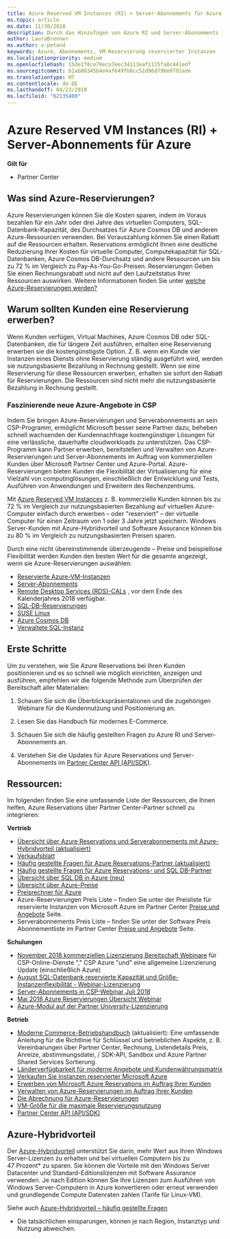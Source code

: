 ```yaml
---
title: Azure Reserved VM Instances (RI) + Server-Abonnements für Azure | Partner Center
ms.topic: article
ms.date: 11/30/2018
description: Durch das Hinzufügen von Azure RI und Server-Abonnements in das CSP-Programm, unterstützen wir unsere Partner mit der schnell wachsenden Kundennachfrage für kostengünstigere Lösungen zur Unterstützung von verlässlichen, permanenten Cloud-Arbeitslasten. Mit dem CSP-Programm können Partner Azure RI und Server-Abonnements für kommerzielle Kunden über das Microsoft-Partner Center und das Azure-Portal bereitstellen und verwalten.
author: LauraBrenner
ms.author: v-petand
keywords: Azure, Abonnements, VM-Reservierung reservierter Instanzen
ms.localizationpriority: medium
ms.openlocfilehash: 15de1f8ce78eca7eec34113eaf1115fa8c441edf
ms.sourcegitcommit: b1ab80345b4e4af649fb8cc51d96d798e0791ade
ms.translationtype: HT
ms.contentlocale: de-DE
ms.lasthandoff: 04/23/2019
ms.locfileid: "62135400"
---
```

<!-- Mike Aasen wrote and owns this topic -->

# <a name="azure-reserved-vm-instances-ri--server-subscriptions-for-azure"></a>Azure Reserved VM Instances (RI) + Server-Abonnements für Azure

**Gilt für**

- Partner Center
 
## <a name="what-are-azure-reservations"></a>Was sind Azure-Reservierungen?

Azure Reservierungen können Sie die Kosten sparen, indem im Voraus bezahlen für ein Jahr oder drei Jahre des virtuellen Computers, SQL-Datenbank-Kapazität, des Durchsatzes für Azure Cosmos DB und anderen Azure-Ressourcen verwenden. Bei Vorauszahlung können Sie einen Rabatt auf die Ressourcen erhalten. Reservations ermöglicht Ihnen eine deutliche Reduzierung Ihrer Kosten für virtuelle Computer, Computekapazität für SQL-Datenbanken, Azure Cosmos DB-Durchsatz und andere Ressourcen um bis zu 72 % im Vergleich zu Pay-As-You-Go-Preisen. Reservierungen Geben Sie einen Rechnungsrabatt und nicht auf den Laufzeitstatus Ihrer Ressourcen auswirken. Weitere Informationen finden Sie unter [welche Azure-Reservierungen werden?](https://docs.microsoft.com/azure/billing/billing-save-compute-costs-reservations)

## <a name="why-should-customers-buy-a-reservation"></a>Warum sollten Kunden eine Reservierung erwerben?

Wenn Kunden verfügen, Virtual Machines, Azure Cosmos DB oder SQL-Datenbanken, die für längere Zeit ausführen, erhalten eine Reservierung erwerben sie die kostengünstigste Option. Z. B. wenn ein Kunde vier Instanzen eines Diensts ohne Reservierung ständig ausgeführt wird, werden sie nutzungsbasierte Bezahlung in Rechnung gestellt. Wenn sie eine Reservierung für diese Ressourcen erwerben, erhalten sie sofort den Rabatt für Reservierungen. Die Ressourcen sind nicht mehr die nutzungsbasierte Bezahlung in Rechnung gestellt.

 
### <a name="compelling-new-azure-offer-in-csp"></a>Faszinierende neue Azure-Angebote in CSP 

Indem Sie bringen Azure-Reservierungen und Serverabonnements an sein CSP-Programm, ermöglicht Microsoft besser seine Partner dazu, beheben schnell wachsenden der Kundennachfrage kostengünstiger Lösungen für eine verlässliche, dauerhafte cloudworkloads zu unterstützen. Das CSP-Programm kann Partner erwerben, bereitstellen und Verwalten von Azure-Reservierungen und Server-Abonnements im Auftrag von kommerziellen Kunden über Microsoft Partner Center und Azure-Portal. Azure-Reservierungen bieten Kunden die Flexibilität der Virtualisierung für eine Vielzahl von computinglösungen, einschließlich der Entwicklung und Tests, Ausführen von Anwendungen und Erweitern des Rechenzentrums. 

Mit [Azure Reserved VM Instances](https://azure.microsoft.com/en-us/pricing/reserved-vm-instances/) z. B. kommerzielle Kunden können bis zu 72 % im Vergleich zur nutzungsbasierten Bezahlung auf virtuellen Azure-Computer einfach durch erwerben – oder "reserviert" – der virtuelle Computer für einen Zeitraum von 1 oder 3 Jahre jetzt speichern. Windows Server-Kunden mit Azure-Hybridvorteil und Software Assurance können bis zu 80 % im Vergleich zu nutzungsbasierten Preisen sparen. 

Durch eine nicht übereinstimmende überzeugende – Preise und beispiellose Flexibilität werden Kunden den besten Wert für die gesamte angezeigt, wenn sie Azure-Reservierungen auswählen: 

- [Reservierte Azure-VM-Instanzen](https://docs.microsoft.com/azure/virtual-machines/windows/prepay-reserved-vm-instances)
- [Server-Abonnements](https://www.microsoft.com/en-us/Licensing/news/windows-sql-server-through-csp) 
- [Remote Desktop Services (RDS)-CALs](https://cloudblogs.microsoft.com/windowsserver/2018/10/03/remote-desktop-services-2019-generally-available-with-windows-server-2019/) , vor dem Ende des Kalenderjahres 2018 verfügbar.
- [SQL-DB-Reservierungen](https://docs.microsoft.com/azure/sql-database/sql-database-reserved-capacity)
- [SUSE Linux](https://docs.microsoft.com/azure/virtual-machines/linux/prepay-suse-software-charges)
- [Azure Cosmos DB](https://docs.microsoft.com/azure/cosmos-db/cosmos-db-reserved-capacity)
- [Verwaltete SQL-Instanz](https://docs.microsoft.com/azure/sql-database/sql-database-managed-instance)

## <a name="getting-started"></a>Erste Schritte

Um zu verstehen, wie Sie Azure Reservations bei Ihren Kunden positionieren und es so schnell wie möglich einrichten, anzeigen und ausführen, empfehlen wir die folgende Methode zum Überprüfen der Bereitschaft aller Materialien:

1.  Schauen Sie sich die Überblickspräsentationen und die zugehörigen Webinare für die Kundennutzung und Positionierung an.

2.  Lesen Sie das Handbuch für modernes E-Commerce.

5.  Schauen Sie sich die häufig gestellten Fragen zu Azure RI und Server-Abonnements an.

6.  Verstehen Sie die Updates für Azure Reservations und Server-Abonnements im [Partner Center API (API/SDK)](https://docs.microsoft.com/en-us/partner-center/develop/purchase-azure-reserved-vm-instances).

## <a name="resources"></a>Ressourcen: 

Im folgenden finden Sie eine umfassende Liste der Ressourcen, die Ihnen helfen, Azure Reservations über Partner Center-Partner schnell zu integrieren: 

**Vertrieb**

- [Übersicht über Azure Reservations und Serverabonnements mit Azure-Hybridvorteil (aktualisiert)](https://assetsprod.microsoft.com/Azure-reservations-and-server-subscriptions-with-azure-hybrid-benefit.pptx)
- [Verkaufsblatt](https://assetsprod.microsoft.com/mpn/Azure-RI-Sales-Sheet-CSP.pdf)
- [Häufig gestellte Fragen für Azure Reservations-Partner (aktualisiert)](https://assetsprod.microsoft.com/Partner-faq-for-azure-reservations.docx)
- [Häufig gestellte Fragen für Azure Reservations- und SQL DB-Partner](https://assetsprod.microsoft.com/Partner-faq-for-azure-reservations-sql-db.docx)
- [Übersicht über SQL DB in Azure (neu)](https://assetsprod.microsoft.com/Sql-db-in-azure-overview.pptx)
- [Übersicht über Azure-Preise](https://azure.microsoft.com/pricing/#explore-cost)
- [Preisrechner für Azure](https://azure.microsoft.com/pricing/calculator/)
- Azure-Reservierungen Preis Liste – finden Sie unter der Preisliste für reservierte Instanzen von Microsoft Azure im Partner Center [Preise und Angebote](https://assetsprod.microsoft.com/modern-offers-country-currency-availability.xlsx) Seite.
- Serverabonnements Preis Liste – finden Sie unter der Software Preis Abonnementliste im Partner Center [Preise und Angebote](https://assetsprod.microsoft.com/modern-offers-country-currency-availability.xlsx) Seite.

**Schulungen**

- [November 2018 kommerziellen Lizenzierung Bereitschaft Webinare](https://na01.safelinks.protection.outlook.com/?url=https%3A%2F%2Fcommercial-licensing.eventbuilder.com%2F%3Flandingpageid%3DV0Bx6L&data=02%7C01%7Cv-oumaki%40microsoft.com%7C96e24687952242e1ff0c08d62ada13f3%7C72f988bf86f141af91ab2d7cd011db47%7C1%7C0%7C636743513471330495&sdata=DjPAKnW%2BpVekRS3Zngy2uwAkTpU4z1O%2Fh56NuTOmCzM%3D&reserved=0) für CSP-Online-Dienste "," CSP Azure "und" eine allgemeine Lizenzierung Update (einschließlich Azure)
- [August SQL-Datenbank reservierte Kapazität und Größe-Instanzenflexibilität - Webinar-Lizenzierung](https://commercial-licensing.eventbuilder.com/view?eventid=d0t9g4)
- [Server-Abonnements in CSP-Webinar Juli 2018](https://commercial-licensing.eventbuilder.com/Server_Subscriptions_in_CSP_P2_July)
- [Mai 2018 Azure Reservierungen Übersicht Webinar](https://commercial-licensing.eventbuilder.com/Reserved_Instances_in_CSP_May_Option_1)
- [Azure-Modul auf der Partner University-Lizenzierung](https://aka.ms/azure_partner_licensing)

**Betrieb**

- [Moderne Commerce-Betriebshandbuch](https://assetsprod.microsoft.com/mpn/Partner-Center-Modern-Commerce-Operating-Guide.docx) (aktualisiert):  Eine umfassende Anleitung für die Richtlinie für Schlüssel und betrieblichen Aspekte, z. B. Vereinbarungen über Partner Center, Rechnung, Listendetails Preis, Anreize, abstimmungsdatei, / SDK-API, Sandbox und Azure Partner Shared Services Sortierung.
- [Länderverfügbarkeit für moderne Angebote und Kundenwährungsmatrix](https://assetsprod.microsoft.com/modern-offers-country-currency-availability.xlsx)
- [Verkaufen Sie Instanzen reservierter Microsoft Azure](https://go.microsoft.com/fwlink/?linkid=872806)
- [Erwerben von Microsoft Azure Reservations im Auftrag Ihrer Kunden](https://go.microsoft.com/fwlink/?linkid=872807)
- [Verwalten von Azure-Reservierungen im Auftrag Ihrer Kunden](https://go.microsoft.com/fwlink/?linkid=872808)
- [Die Abrechnung für Azure-Reservierungen](https://go.microsoft.com/fwlink/?linkid=872809)
- [VM-Größe für die maximale Reservierungsnutzung](https://go.microsoft.com/fwlink/?linkid=872810)
- [Partner Center API (API/SDK)](https://docs.microsoft.com/en-us/partner-center/develop/purchase-azure-reserved-vm-instances)

## <a name="azure-hybrid-benefit"></a>Azure-Hybridvorteil

Der [Azure-Hybridvorteil](https://azure.microsoft.com/pricing/hybrid-benefit) unterstützt Sie darin, mehr Wert aus Ihren Windows Server-Lizenzen zu erhalten und bei virtuellen Computern bis zu 47 Prozent* zu sparen. Sie können die Vorteile mit den Windows Server Datacenter und Standard-Editionslizenzen mit Software Assurance verwenden. Je nach Edition können Sie Ihre Lizenzen zum Ausführen von Windows Server-Computern in Azure konvertieren oder erneut verwenden und grundlegende Compute Datenraten zahlen (Tarife für Linux-VM).

Siehe auch [Azure-Hybridvorteil – häufig gestellte Fragen](https://azure.microsoft.com/en-us/pricing/hybrid-benefit/faq/)

* Die tatsächlichen einsparungen, können je nach Region, Instanztyp und Nutzung abweichen.